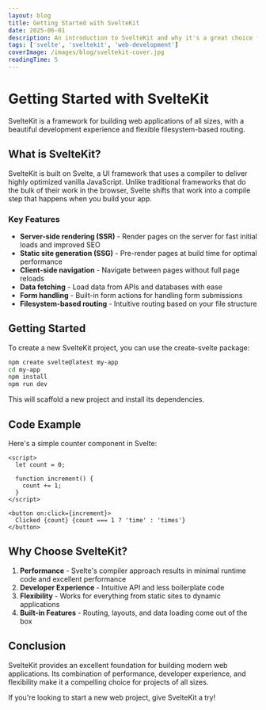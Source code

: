 ```yaml
---
layout: blog
title: Getting Started with SvelteKit
date: 2025-06-01
description: An introduction to SvelteKit and why it's a great choice for modern web development
tags: ['svelte', 'sveltekit', 'web-development']
coverImage: /images/blog/sveltekit-cover.jpg
readingTime: 5
---
```


# Getting Started with SvelteKit

SvelteKit is a framework for building web applications of all sizes, with a beautiful development experience and flexible filesystem-based routing.

## What is SvelteKit?

SvelteKit is built on Svelte, a UI framework that uses a compiler to deliver highly optimized vanilla JavaScript. Unlike traditional frameworks that do the bulk of their work in the browser, Svelte shifts that work into a compile step that happens when you build your app.

### Key Features

- **Server-side rendering (SSR)** - Render pages on the server for fast initial loads and improved SEO
- **Static site generation (SSG)** - Pre-render pages at build time for optimal performance
- **Client-side navigation** - Navigate between pages without full page reloads
- **Data fetching** - Load data from APIs and databases with ease
- **Form handling** - Built-in form actions for handling form submissions
- **Filesystem-based routing** - Intuitive routing based on your file structure

## Getting Started

To create a new SvelteKit project, you can use the create-svelte package:

```bash
npm create svelte@latest my-app
cd my-app
npm install
npm run dev
```

This will scaffold a new project and install its dependencies.

## Code Example

Here's a simple counter component in Svelte:

```svelte
<script>
  let count = 0;
  
  function increment() {
    count += 1;
  }
</script>

<button on:click={increment}>
  Clicked {count} {count === 1 ? 'time' : 'times'}
</button>
```

## Why Choose SvelteKit?

1. **Performance** - Svelte's compiler approach results in minimal runtime code and excellent performance
2. **Developer Experience** - Intuitive API and less boilerplate code
3. **Flexibility** - Works for everything from static sites to dynamic applications
4. **Built-in Features** - Routing, layouts, and data loading come out of the box

## Conclusion

SvelteKit provides an excellent foundation for building modern web applications. Its combination of performance, developer experience, and flexibility make it a compelling choice for projects of all sizes.

If you're looking to start a new web project, give SvelteKit a try!
